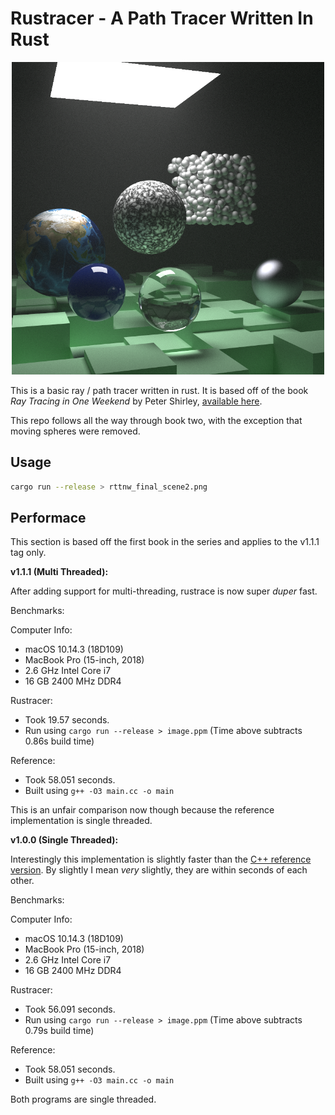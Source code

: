 # Rustracer - A Path Tracer Written In Rust

<p align="center">
  <img width="500" src="./rttnw_final_scene.png">
</p>

This is a basic ray / path tracer written in rust. It is based off of
the book *Ray Tracing in One Weekend* by Peter Shirley, [available here](https://www.amazon.com/Ray-Tracing-Weekend-Minibooks-Book-ebook/dp/B01B5AODD8/ref=sr_1_1?crid=2M1LIGDUSI1DY&keywords=ray+tracing+in+one+weekend&qid=1554232233&s=gateway&sprefix=ray+tracing+in+%2Caps%2C209&sr=8-1).

This repo follows all the way through book two, with the exception that
moving spheres were removed.

## Usage

```bash
cargo run --release > rttnw_final_scene2.png
```

## Performace

This section is based off the first book in the series and applies to the v1.1.1
tag only.

**v1.1.1 (Multi Threaded):**

After adding support for multi-threading, rustrace is now super *duper* fast.

Benchmarks:

Computer Info:
- macOS 10.14.3 (18D109)
- MacBook Pro (15-inch, 2018)
- 2.6 GHz Intel Core i7
- 16 GB 2400 MHz DDR4

Rustracer:
- Took 19.57 seconds.
- Run using `cargo run --release > image.ppm` (Time above subtracts 0.86s build time)

Reference:
- Took 58.051 seconds.
- Built using `g++ -O3 main.cc -o main`

This is an unfair comparison now though because the reference implementation is
single threaded.

**v1.0.0 (Single Threaded):**

Interestingly this implementation is slightly faster than the [C++ reference version](https://github.com/petershirley/raytracinginoneweekend).
By slightly I mean *very* slightly, they are within seconds of each other.

Benchmarks:

Computer Info:
- macOS 10.14.3 (18D109)
- MacBook Pro (15-inch, 2018)
- 2.6 GHz Intel Core i7
- 16 GB 2400 MHz DDR4

Rustracer:
- Took 56.091 seconds.
- Run using `cargo run --release > image.ppm` (Time above subtracts 0.79s build time)

Reference:
- Took 58.051 seconds.
- Built using `g++ -O3 main.cc -o main`

Both programs are single threaded.
